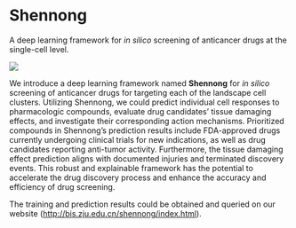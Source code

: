 # Shennong
A deep learning framework for <i>in silico</i> screening of anticancer drugs at the single-cell level.

<a><img src="https://bis.zju.edu.cn/shennong/assets/img/pipeline.png"></a>

<p>We introduce a deep learning framework named <b>Shennong</b> for <i>in silico</i> screening of anticancer drugs for targeting each of the landscape cell clusters. Utilizing Shennong, we could predict individual cell responses to pharmacologic compounds, evaluate drug candidates’ tissue damaging effects, and investigate their corresponding action mechanisms. Prioritized compounds in Shennong’s prediction results include FDA-approved drugs currently undergoing clinical trials for new indications, as well as drug candidates reporting anti-tumor activity. Furthermore, the tissue damaging effect prediction aligns with documented injuries and terminated discovery events. This robust and explainable framework has the potential to accelerate the drug discovery process and enhance the accuracy and efficiency of drug screening.</p>

The training and prediction results could be obtained and queried on our website (<a src="http://bis.zju.edu.cn/shennong/index.html">http://bis.zju.edu.cn/shennong/index.html</a>).
